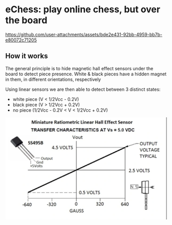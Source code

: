 # eChess: play online chess, but over the board

https://github.com/user-attachments/assets/bde2e431-92bb-4959-bb7b-e80072c71205

## How it works

The general principle is to hide magnetic hall effect sensors under the board to detect piece presence. White & black pieces have a hidden magnet in them, in different orientations, respectively

Using linear sensors we are then able to detect between 3 distinct states:

- white piece (V < 1/2Vcc - 0.2V)
- black piece (V > 1/2Vcc + 0.2V)
- no piece (1/2Vcc - 0.2V < V < 1/2Vcc + 0.2V)

![hall sensor](assets/hall.png)
